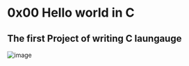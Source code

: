 # 0x00 Hello world in C
## The first Project of writing C laungauge

![image](images/DALL·E_2023-12-25.png)
